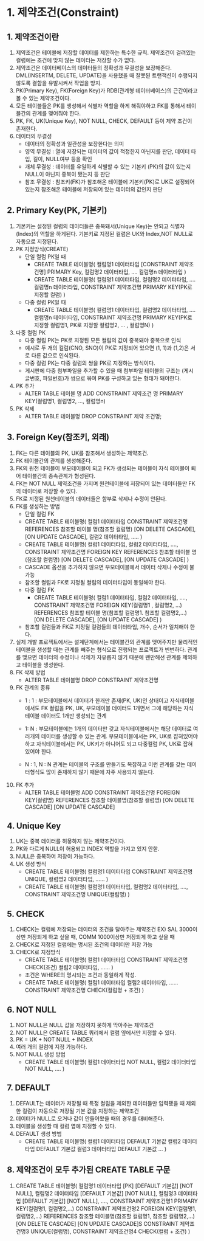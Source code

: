 # 1. 제약조건(Constraint)
## 1. 제약조건이란
1. 제약조건은 테이블에 저장할 데이터를 제한하는 특수한 규칙. 제약조건이 걸려있는 컬럼에는 조건에 맞지 않는 데이터는 저장할 수가 없다.
2. 제약조건은 데이터베이스의 데이터들의 정확성과 무결성을 보장해준다. DML(INSERTM, DELETE, UPDATE)을 사용했을 때 잘못된 트랜잭션이 수행되지 않도록 결함을 유발시켜서 작업을 방지.
3. PK(Primary Key), FK(Foreign Key)가 RDB(관계형 데이터베이스)의 근간이라고 볼 수 있는 제약조건이다.
4. 모든 테이블들은 PK를 생성해서 식별자 역할을 하게 해줘야하고 FK를 통해서 테이블간의 관계를 맺어줘야 한다.
5. PK, FK, UK(Unique Key), NOT NULL, CHECK, DEFAULT 등이 제약 조건이 존재한다.
6. 데이터의 무결성
    - 데이터의 정확성과 일관성을 보장한다는 의미
    - 영역 무결성 : 열에 저장되는 데이터의 값이 적정한지 아닌지를 판단, 데이터 타입, 길이, NULL여부 등을 확인
    - 개체 무결성 : 데이터를 유일하게 식별할 수 있는 기본키 (PK)의 값이 있는지 NULL이 아닌지 중복이 됐는지 등 판단
    - 참조 무결성 : 참조키(FK)가 참조해온 테이블에 기본키(PK)로 UK로 설정되어 있는지 참조해온 테이블에 저장되어 있는 데이터의 값인지 판단

## 2. Primary Key(PK, 기본키)
1. 기본키는 설정된 컬럼의 데이터들은 중복돼서(Unique Key)는 안되고 식별자(Index)의 역할을 하게된다. 기본키로 지정된 컬럼은 UK와 Index,NOT NULL로 자동으로 지정된다.
2. PK 지정방식(CREATE)
    - 단일 컬럼 PK일 때 
        - CREATE TABLE 테이블명(
            컬럼명1 데이터타입 [CONSTRAINT 제약조건명] PRIMARY Key,
            컬럼명2 데이터타입,
            ....
            컬럼명n 데이터타입
        )
        - CREATE TABLE 테이블명(
            컬럼명1 데이터타입,
            컬럼명2 데이터타입,
            ....
            컬럼명n 데이터타입,
            CONSTRAINT 제약조건명 PRIMARY KEY(PK로 지정할 컬럼)
        )
    - 다중 컬럼 PK일 때
        - CREATE TABLE 테이블명(
            컬럼명1 데이터타입,
            컬럼명2 데이터타입,
            ....
            컬럼명n 데이터타입,
            CONSTRAINT 제약조건명 PRIMARY KEY(PK로 지정할 컬럼명1, PK로 지정할 컬럼명2, ... , 컬럼명N)
        )
3. 다중 컬럼 PK
    - 다중 컬럼 PK는 PK로 지정된 모든 컬럼의 값이 중복돼야 중복으로 인식
    - 예시로 두 개의 컬럼(CNO, SNO)이 PK로 지정되어 있으면 (1, 1)과 (1,2)은 서로 다른 값으로 인식된다.
    - 다중 컬럼 PK는 다중 컬럼의 쌍을 PK로 지정하는 방식이다.
    - 게시판에 다중 첨부파일을 추가할 수 있을 때 첨부파일 테이블의 구조는 (게시글번호, 파일번호)가 쌍으로 묶여 PK를 구성하고 있는 형태가 돼야한다.
4. PK 추가
    - ALTER TABLE 테이블 명
        ADD CONSTRAINT 제약조건 명 PRIMARY KEY(컬럼명1, 컬럼명2, ..., 컬럼명n)
5. PK 삭제
    - ALTER TABLE 테이블명
            DROP CONSTRAINT 제약 조건명;
    
## 3. Foreign Key(참조키, 외래)
1. FK는 다른 테이블의 PK, UK를 참조해서 생성하는 제약조건.
2. FK 테이블간의 관계를 생성해준다.
3. FK의 원천 테이블이 부모테이블이 되고 FK가 생성되는 테이블이 자식 테이블이 퇴어 테이블간의 종속관계가 형성된다.
4. FK는 NOT NULL 제약조건을 가지며 원천테이블에 저장되어 있는 데이터들만 FK의 데이터로 저장할 수 있다.
5. FK로 지정된 원천테이블의 데이터들은 함부로 삭제나 수정이 안된다.
6. FK를 생성하는 방법
    - 단일 컬럼 FK
    - CREATE TABLE 테이블명(
        컬럼1 데이터타입 CONSTRAINT 제약조건명
                            REFERENCES 참조할 테이블 명(참조할 컬럼명)
                            [ON DELETE CASCADE],
                            [ON UPDATE CASCADE],
        컬럼2 데이터타입,
        .....
    )
    - CREATE TABLE 테이블명(
        컬럼1 데이터타입,
        컬럼2 데이터타입,
        ....,
        CONSTRAINT 제약조건명 FOREIGN KEY
                            REFERENCES 참조할 테이블 명(참조할 컬럼명)
                            [ON DELETE CASCADE],
                            [ON UPDATE CASCADE]
    )
    - CASCADE 옵션을 추가하지 않으면 부모테이블에서 데이터 삭제나 수정이 불가능
    - 참조할 컬럼과 FK로 지정될 컬럼의 데이터타입이 동일해야 한다.
    - 다중 컬럼 FK
        - CREATE TABLE 테이블명(
        컬럼1 데이터타입,
        컬럼2 데이터타입,
        ....,
        CONSTRAINT 제약조건명 FOREIGN KEY(컬럼명1 , 컬럼명2, ...)
                            REFERENCES 참조할 테이블 명(참조할 컬럼명1. 참조할 컬럼명2,...)
                            [ON DELETE CASCADE],
                            [ON UPDATE CASCADE]
        )
    - 참조할 컬럼들과 FK로 지정될 컬럼들의 데이터타입, 개수, 순서가 일치해야 한다.
7. 실제 개발 프로젝트에서는 설계단계에서는 테이블간의 관계를 맺어주지만 물리적인 테이블을 생성할 때는 관계를 빼주는 형식으로 진행되는 프로젝트가 빈번하다. 관계를 맺으면 데이터의 수정이나 삭제가 자유롭지 않기 때문에 왠만해선 관계를 제외하고 테이블을 생성한다.
8. FK 삭제 방법
    - ALTER TABLE 테이블명
        DROP CONSTRAINT 제약조건명
9. FK 관계의 종류
    - 1 : 1 : 부모테이블에서 데이터가 한개만 존재(PK, UK)인 상태이고 자식테이블에서도 FK 컬럼을 PK, UK, 부모테이블 데이터도 1개면서 그에 해당하는 자식테이블 데이터도 1개만 생성되는 관계

    - 1: N : 부모테이블에는 1개의 데이터만 갖고 자식테이블에서는 해당 데이터로 여러개의 데이터를 생성할 수 있는 관계. 부모테이블에서는 PK, UK로 잡혀있어야 하고 자식테이블에서는 PK, UK키가 아니어도 되고 다중컬럼 PK, UK로 잡혀 있어야 한다.
    - N : 1, N : N 관계는 테이블의 구조를 만들기도 복잡하고 이런 관계를 갖는 데이터형식도 많이 존재하지 않기 때문에 자주 사용되지 않는다.
10. FK 추가
    - ALTER TABLE 테이블명
        ADD CONSTRAINT 제약조건명 FOREIGN KEY(컬럼명)
            REFERENCES 참조할 테이블명(참조할 컬럼명)
            [ON DELETE CASCADE]
            [ON UPDATE CASCADE]
## 4. Unique Key
1. UK는 중복 데이터를 허욯하지 않는 제약조건이다.
2. PK와 다르게 NULL이 허용되고 INDEX 역할을 가지고 있지 안핟.
3. NULL은 중복하여 저장이 가능하다.
4. UK 생성 방식
    - CREATE TABLE 테이블명(
        컬럼명1 데이터타입 CONSTRAINT 제약조건명 UNIQUE,
        컬럼명2 데이터타입,
        ......
    )
    - CREATE TABLE 테이블명(
        컬럼명1 데이터타입, 
        컬럼명2 데이터타입,
        ....,
        CONSTRAINT 제약조건명 UNIQUE(컬럼명)
    )
## 5. CHECK
1. CHECK는 컬럼에 저장되는 데이터의 조건을 달아주는 제약조건
    EX) SAL 3000이상만 저장되게 하고 싶을 때,
        COMM 1000이상만 저장되게 하고 싶을 때
2. CHECK로 지정된 컬럼에는 명시된 조건의 데이터만 저장 가능
3. CHECK로 지정방식
    - CREATE TABLE 테이블명(
            컬럼1 데이터타입 CONSTRAINT 제약조건명 CHECK(조건)
            컬럼2 데이터타입,
            ......
    )
    - 조건은 WHERE의 명시되는 조건과 동일하게 작성.
    - CREATE TABLE 테이블명(
            컬럼1 데이터타입
            컬럼2 데이터타입,
            ......
            CONSTRAINT 제약조건명 CHECK(컬럼명 + 조건)
    )
## 6. NOT NULL
1. NOT NULL은 NULL 값을 저장하지 못하게 막아주는 제약조건
2. NOT NULL은 CREATE TABLE 쿼리에서 컬럼 옆에서만 지정할 수 있다.
3. PK = UK + NOT NULL + INDEX
4. 여러 개의 컬럼에 지정 가능하다.
5. NOT NULL 생성 방법
    - CREATE TABLE 테이블명(
        컬럼1 데이터타입 NOT NULL,
        컬럼2 데이터타입 NOT NULL,
        ....
    )
## 7. DEFAULT
1. DEFAULT는 데이터가 저장될 때 특정 컬럼을 제외한 데이터들만 입력됐을 때 제외한 컬럼이 자동으로 저장될 기본 값을 지정하는 제약조건
2. 데이터가 NULL로 오거나 값이 안들어왔을 때의 경우를 대비해준다.
3. 테이블을 생성할 때 컬럼 옆에 지정할 수 있다.
4. DEFAULT 생성 방법
    - CREATE TABLE 테이블명(
        컬럼1 데이터타입 DEFAULT 기본값
        컬럼2 데이터타입 DEFAULT 기본값
        컬럼3 데이터타입 DEFAULT 기본값
        ...
    ) 

## 8. 제약조건이 모두 추가된 CREATE TABLE 구문
1. CREATE TABLE 테이블명(
    컬럼명1 데이터타입 [PK] [DEFAULT 기본값] [NOT NULL],
    컬럼명2 데이터타입 [DEFAULT 기본값] [NOT NULL],
    컬럼명3 데이터타입 [DEFAULT 기본값] [NOT NULL],
    ....,
    CONSTRAINT 제약조건명1 PRIMARY KEY(컬럼명1, 컬럼명2,...)
    CONSTRAINT 제약조건명2 FOREIGN KEY(컬럼명1, 컬럼명2,...)
        REFERENCES 참조할 테이블명(참조할 컬럼명1, 참조할 컬럼명2,...)
        [ON DELETE CASCADE]
        [ON UPDATE CASCADE]S 
    CONSTRAINT 제약조건명3 UNIQUE(컬럼명),
    CONSTRAINT 제약조건명4 CHECK(컬럼 + 조건)
)